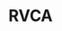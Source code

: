 ---
schema: default
title: RVCA
description: >-
  About Us RVCA is one of Ontario’s 36 Conservation Authorities. Under Ontario's
  Conservation Authorities Act, the RVCA is responsible for furthering the
  "conservation, restoration, development and management of natural resources in
  the watershed." We are responsible for protecting people and property from
  natural hazards like flooding and erosion.  For over 50 years, the RVCA has
  worked to protect the health of our watershed and the people who live in it.
  Through environmental monitoring and reporting, on-the-ground restoration and
  stewardship, conservation lands and education, development review and approval
  and flood forecasting and warning working in close partnerships with our
  member municipalities, other levels of government and academia has made this
  work possible.  Our Vision Our vision is for a thriving watershed with clean
  abundant water, natural shorelines, rich forests and wetlands, diverse habitat
  and sustainable land use that is valued and protected by all.   Our Mission
  Our mission is to understand, manage, protect, restore and enhance the Rideau
  watershed through science, stewardship, education, policy and leadership.
logo: 'https://gis.rvca.ca/imagery/rvca_logo.jpg'
---